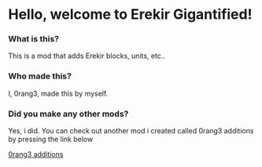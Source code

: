 <!DOCTYPE HTML>
<html>
  <body>
    <h1>Hello, welcome to Erekir Gigantified!</h1>
    <h3>What is this?</h3>
    <p>This is a mod that adds Erekir blocks, units, etc..</p>
<h3>Who made this?</h3>
    <p>I, 0rang3, made this by myself.</p>
    <h3>Did you make any other mods?</h3>
    <p>Yes, i did. You can check out another mod i created called 0rang3 additions by pressing the link below</p>
    <a href=https://github.com/0rang30rang3/0rang3-additions> 0rang3 additions </a>
  </body>
</html>
